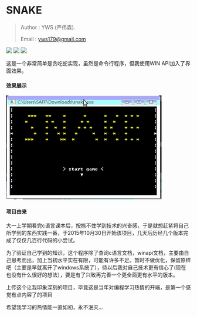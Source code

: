 # SNAKE 

>  Author : YWS (严伟森). 
>
>  Email : yws179@gmail.com

![](https://img.shields.io/github/license/yws179/snake) ![](https://img.shields.io/github/v/release/yws179/snake?include_prereleases) ![](https://img.shields.io/github/downloads/yws179/snake/v1.0/total)



这是一个非常简单是贪吃蛇实现，虽然是命令行程序，但我使用WIN API加入了界面效果。



#### 效果展示

![snake](./screenshot/snake.gif)



#### 项目由来

大一上学期看完c语言课本后，按捺不住学到技术的兴奋感，于是就想赶紧将自己所学到的东西实践一番，于2015年10月30日开始该项目，几天后历经几个版本完成了仅仅几百行代码的小尝试。

为了验证自己学到的知识，这个程序除了查询c语言文档，winapi文档，主要由自己思考而出，加上当初水平实在有限，可能有许多不足。暂时不做优化，保留原样吧（主要是早就离开了windows系统了），待以后我对自己技术更有信心了(现在也没有什么很好的想法），要是有了兴致再完善一个更全面更有水平的版本。

上传这个让我印象深刻的项目，毕竟这是当年对编程学习热情的开端，是第一个感觉有点内容了的项目

希望我学习的热情能一直如初，永不泯灭…
